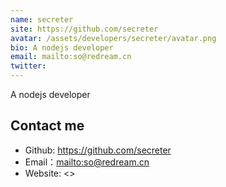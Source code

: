 ```yaml
---
name: secreter
site: https://github.com/secreter
avatar: /assets/developers/secreter/avatar.png
bio: A nodejs developer
email: mailto:so@redream.cn
twitter: 
---
```


A nodejs developer

## Contact me

- Github: <https://github.com/secreter>
- Email：<mailto:so@redream.cn>
- Website: <>
  